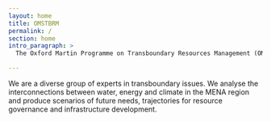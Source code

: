 ```yaml
---
layout: home
title: OMSTBRM
permalink: /
section: home
intro_paragraph: >
  The Oxford Martin Programme on Transboundary Resources Management (OMSTRBM) is designed to promote practical cross-border co-operation on natural resources in the Middle East and North Africa. 

---
```

We are a diverse group of experts in transboundary issues. We analyse the interconnections between water, energy and climate in the MENA region and produce scenarios of future needs, trajectories for resource governance and infrastructure development.